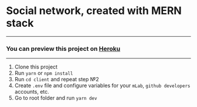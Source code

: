# Social network, created with MERN stack

---

### You can preview this project on [Heroku](http://herokuapp.com)

---

1. Clone this project
2. Run `yarn` or `npm install`
3. Run `cd client` and repeat step №2
4. Create `.env` file and configure variables for your `mLab`, `github developers` accounts, etc.
5. Go to root folder and run `yarn dev`
